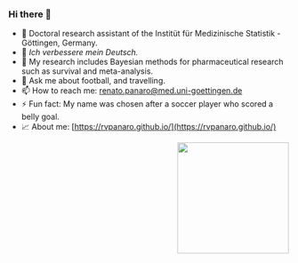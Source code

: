 ### Hi there 👋

  
- 🔭 Doctoral research assistant of the Institüt für Medizinische Statistik - Göttingen, Germany.
- 🌱 *Ich verbessere mein Deutsch.*
- 👯 My research includes Bayesian methods for pharmaceutical research such as survival and meta-analysis.
- 💬 Ask me about football, and travelling.
- 📫 How to reach me: renato.panaro@med.uni-goettingen.de
- ⚡ Fun fact: My name was chosen after a soccer player who scored a belly goal.
- :chart_with_upwards_trend: About me: [https://rvpanaro.github.io/](https://rvpanaro.github.io/)

<img src="https://raw.githubusercontent.com/rvpanaro/rvpanaro/master/myoctocat.png" width=200 style="float:right"/>
